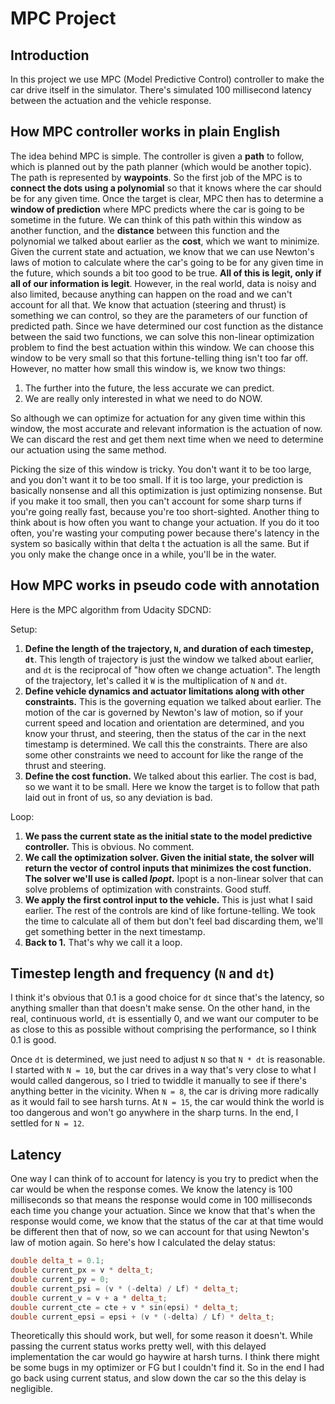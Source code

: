 # MPC Project

## Introduction
In this project we use MPC (Model Predictive Control) controller to make the car drive itself in the simulator. There's simulated 100 millisecond latency between the actuation and the vehicle response. 

## How MPC controller works in plain English
The idea behind MPC is simple. The controller is given a **path** to follow, which is planned out by the path planner (which would be another topic). The path is represented by **waypoints**. So the first job of the MPC is to **connect the dots using a polynomial** so that it knows where the car should be for any given time. Once the target is clear, MPC then has to determine a **window of prediction** where MPC predicts where the car is going to be sometime in the future. We can think of this path within this window as another function, and the **distance** between this function and the polynomial we talked about earlier as the **cost**, which we want to minimize. Given the current state and actuation, we know that we can use Newton's laws of motion to calculate where the car's going to be for any given time in the future, which sounds a bit too good to be true. **All of this is legit, only if all of our information is legit**. However, in the real world, data is noisy and also limited, because anything can happen on the road and we can't account for all that. We know that actuation (steering and thrust) is something we can control, so they are the parameters of our function of predicted path. Since we have determined our cost function as the distance between the said two functions, we can solve this non-linear optimization problem to find the best actuation within this window. We can choose this window to be very small so that this fortune-telling thing isn't too far off. However, no matter how small this window is, we know two things: 
1. The further into the future, the less accurate we can predict. 
2. We are really only interested in what we need to do NOW.

So although we can optimize for actuation for any given time within this window, the most accurate and relevant information is the actuation of now. We can discard the rest and get them next time when we need to determine our actuation using the same method. 

Picking the size of this window is tricky. You don't want it to be too large, and you don't want it to be too small. If it is too large, your prediction is basically nonsense and all this optimization is just optimizing nonsense. But if you make it too small, then you can't account for some sharp turns if you're going really fast, because you're too short-sighted. Another thing to think about is how often you want to change your actuation. If you do it too often, you're wasting your computing power because there's latency in the system so basically within that delta t the actuation is all the same. But if you only make the change once in a while, you'll be in the water.

## How MPC works in pseudo code with annotation
Here is the MPC algorithm from Udacity SDCND:

Setup:

1. **Define the length of the trajectory, `N`, and duration of each timestep, `dt`**. This length of trajectory is just the window we talked about earlier, and `dt` is the reciprocal of "how often we change actuation". The length of the trajectory, let's called it `W` is the multiplication of `N` and `dt`.
2. **Define vehicle dynamics and actuator limitations along with other constraints.** This is the governing equation we talked about earlier. The motion of the car is governed by Newton's law of motion, so if your current speed and location and orientation are determined, and you know your thrust, and steering, then the status of the car in the next timestamp is determined. We call this the constraints. There are also some other constraints we need to account for like the range of the thrust and steering. 
3. **Define the cost function.** We talked about this earlier. The cost is bad, so we want it to be small. Here we know the target is to follow that path laid out in front of us, so any deviation is bad. 

Loop:

1. **We pass the current state as the initial state to the model predictive controller.** This is obvious. No comment.
2. **We call the optimization solver. Given the initial state, the solver will return the vector of control inputs that minimizes the cost function. The solver we'll use is called *Ipopt*.** Ipopt is a non-linear solver that can solve problems of optimization with constraints. Good stuff.
3. **We apply the first control input to the vehicle.** This is just what I said earlier. The rest of the controls are kind of like fortune-telling. We took the time to calculate all of them but don't feel bad discarding them, we'll get something better in the next timestamp.
4. **Back to 1.** That's why we call it a loop.

## Timestep length and frequency (`N` and `dt`)
I think it's obvious that 0.1 is a good choice for `dt` since that's the latency, so anything smaller than that doesn't make sense. On the other hand, in the real, continuous world, `dt` is essentially 0, and we want our computer to be as close to this as possible without comprising the performance, so I think 0.1 is good.

Once `dt` is determined, we just need to adjust `N` so that `N * dt` is reasonable. I started with `N = 10`, but the car drives in a way that's very close to what I would called dangerous, so I tried to twiddle it manually to see if there's anything better in the vicinity. When `N = 8`, the car is driving more radically as it would fail to see harsh turns. At `N = 15`, the car would think the world is too dangerous and won't go anywhere in the sharp turns. In the end, I settled for `N = 12`.

## Latency
One way I can think of to account for latency is you try to predict when the car would be when the response comes. We know the latency is 100 milliseconds so that means the response would come in 100 milliseconds each time you change your actuation. Since we know that that's when the response would come, we know that the status of the car at that time would be different then that of now, so we can account for that using Newton's law of motion again. So here's how I calculated the delay status:

```cpp
double delta_t = 0.1;
double current_px = v * delta_t;
double current_py = 0;
double current_psi = (v * (-delta) / Lf) * delta_t;
double current_v = v + a * delta_t;
double current_cte = cte + v * sin(epsi) * delta_t;
double current_epsi = epsi + (v * (-delta) / Lf) * delta_t;
```

Theoretically this should work, but well, for some reason it doesn't. While passing the current status works pretty well, with this delayed implementation the car would go haywire at harsh turns. I think there might be some bugs in my optimizer or FG but I couldn't find it. So in the end I had go back using current status, and slow down the car so the this delay is negligible. 